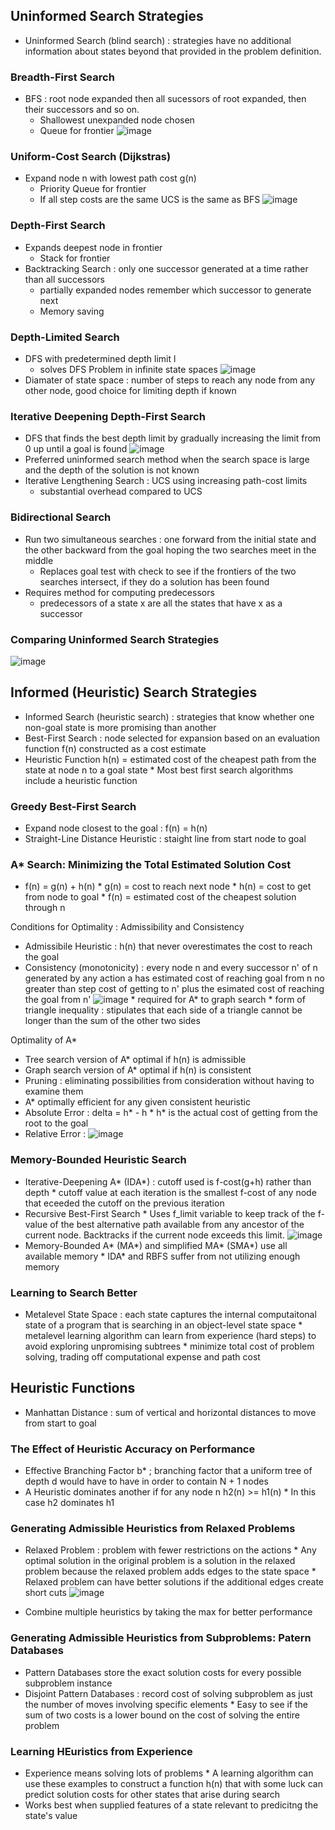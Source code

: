 ## Uninformed Search Strategies 
* Uninformed Search (blind search) : strategies have no additional information about states beyond that provided in the problem definition.

### Breadth-First Search 
* BFS : root node expanded then all sucessors of root expanded, then their successors and so on.
    * Shallowest unexpanded node chosen
    * Queue for frontier
![image](https://github.com/user-attachments/assets/6743134e-60cd-412f-95e8-ee9fb864bc37)

### Uniform-Cost Search (Dijkstras)
* Expand node n with lowest path cost g(n)
    * Priority Queue for frontier 
    * If all step costs are the same UCS is the same as BFS
![image](https://github.com/user-attachments/assets/44cae31e-87e0-493f-8298-c81f23d74e64)

### Depth-First Search
* Expands deepest node in frontier
    * Stack for frontier
* Backtracking Search : only one successor generated at a time rather than all successors
    * partially expanded nodes remember which successor to generate next
    * Memory saving

### Depth-Limited Search 
* DFS with predetermined depth limit l
    * solves DFS Problem in infinite state spaces 
![image](https://github.com/user-attachments/assets/9580e217-5e5f-478c-8118-8798e433e1eb)
* Diamater of state space : number of steps to reach any node from any other node, good choice for limiting depth if known

### Iterative Deepening Depth-First Search 
* DFS that finds the best depth limit by gradually increasing the limit from 0 up until a goal is found
![image](https://github.com/user-attachments/assets/20be2977-b1fd-40a5-a56b-c15fa14e1d6c)
* Preferred uninformed search method when the search space is large and the depth of the solution is not known
* Iterative Lengthening Search : UCS using increasing path-cost limits
    * substantial overhead compared to UCS

### Bidirectional Search
* Run two simultaneous searches : one forward from the initial state and the other backward from the goal hoping the two searches meet in the middle
    * Replaces goal test with check to see if the frontiers of the two searches intersect, if they do a solution has been found
* Requires method for computing predecessors
    * predecessors of a state x are all the states that have x as a successor 

### Comparing Uninformed Search Strategies 
![image](https://github.com/user-attachments/assets/abe92cc6-65e0-4d55-a5d4-7cbc21d168a0)

## Informed (Heuristic) Search Strategies 
* Informed Search (heuristic search) : strategies that know whether one non-goal state is more promising than another
* Best-First Search : node selected for expansion based on an evaluation function f(n) constructed as a cost estimate
* Heuristic Function h(n) = estimated cost of the cheapest path from the state at node n to a goal state
      * Most best first search algorithms include a heuristic function 

### Greedy Best-First Search 
* Expand node closest to the goal : f(n) = h(n)
* Straight-Line Distance Heuristic : staight line from start node to goal 

### A* Search: Minimizing the Total Estimated Solution Cost 
* f(n) = g(n) + h(n)
      * g(n) = cost to reach next node
      * h(n) = cost to get from node to goal
      * f(n) = estimated cost of the cheapest solution through n

Conditions for Optimality : Admissibility and Consistency
* Admissibile Heuristic : h(n) that never overestimates the cost to reach the goal
* Consistency (monotonicity) : every node n and every successor n' of n generated by any action a has estimated cost of reaching goal from n no greater than step cost of getting to n' plus the esimated cost of reaching the goal from n'
![image](https://github.com/user-attachments/assets/a7b5a5ec-7ac9-45ae-a2cb-03d3d09006d6)
      * required for A* to graph search
      * form of triangle inequality : stipulates that each side of a triangle cannot be longer than the sum of the other two sides 

Optimality of A*
* Tree search version of A* optimal if h(n) is admissible
* Graph search version of A* optimal if h(n) is consistent
* Pruning : eliminating possibilities from consideration without having to examine them
* A* optimally efficient for any given consistent heuristic  
* Absolute Error : delta = h* - h
      * h* is the actual cost of getting from the root to the goal
* Relative Error : ![image](https://github.com/user-attachments/assets/577554e0-fe64-4f10-9535-b2c99d7ac191)

### Memory-Bounded Heuristic Search 
* Iterative-Deepening A* (IDA*) : cutoff used is f-cost(g+h) rather than depth
      * cutoff value at each iteration is the smallest f-cost of any node that eceeded the cutoff on the previous iteration
* Recursive Best-First Search
      * Uses f_limit variable to keep track of the f-value of the best alternative path available from any ancestor of the current node. Backtracks if the current node exceeds this limit. 
![image](https://github.com/user-attachments/assets/7c81a91e-2586-4002-8b85-c2a2705e4e8f)
* Memory-Bounded A* (MA*) and simplified MA* (SMA*) use all available memory
      * IDA* and RBFS suffer from not utilizing enough memory 

### Learning to Search Better 
* Metalevel State Space : each state captures the internal computaitonal state of a program that is searching in an object-level state space
      * metalevel learning algorithm can learn from experience (hard steps) to avoid exploring unpromising subtrees
      * minimize total cost of problem solving, trading off computational expense and path cost 

## Heuristic Functions 
* Manhattan Distance : sum of vertical and horizontal distances to move from start to goal

### The Effect of Heuristic Accuracy on Performance 
* Effective Branching Factor b* ; branching factor that a uniform tree of depth d would have to have in order to contain N + 1 nodes 
* A Heuristic dominates another if for any node n h2(n) >= h1(n)
      * In this case h2 dominates h1

### Generating Admissible Heuristics from Relaxed Problems 
* Relaxed Problem : problem with fewer restrictions on the actions
      * Any optimal solution in the original problem is a solution in the relaxed problem because the relaxed problem adds edges to the state space
      * Relaxed problem can have better solutions if the additional edges create short cuts
![image](https://github.com/user-attachments/assets/0d175ac0-9bbf-4ee2-86dc-982016985a4b)

* Combine multiple heuristics by taking the max for better performance

### Generating Admissible Heuristics from Subproblems: Patern Databases 
* Pattern Databases store the exact solution costs for every possible subproblem instance
* Disjoint Pattern Databases : record cost of solving subproblem as just the number of moves involving specific elements
      * Easy to see if the sum of two costs is a lower bound on the cost of solving the entire problem

### Learning HEuristics from Experience 
* Experience means solving lots of problems
      * A learning algorithm can use these examples to construct a function h(n) that with some luck can predict solution costs for other states that arise during search
* Works best when supplied features of a state relevant to predicitng the state's value
